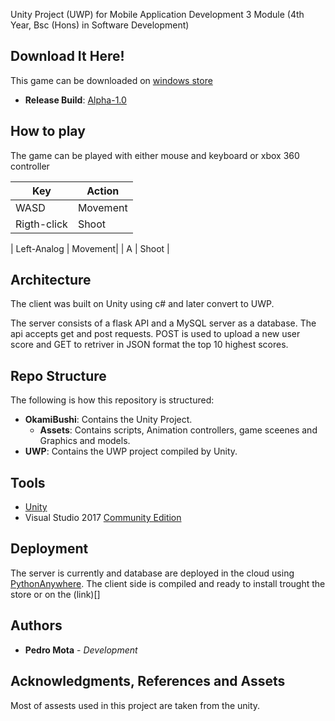 
Unity Project (UWP) for Mobile Application Development 3 Module (4th Year, Bsc (Hons) in Software Development) 

## Download It Here!

This game can be downloaded on [windows store]()
* **Release Build**: [Alpha-1.0](https://tinyurl.com/yaeh24yn)

## How to play

The game can be played with either mouse and keyboard or xbox 360 controller

| Key      |  Action |
| ---      | ---       |
| WASD         |  Movement  |
| Rigth-click         |  Shoot  |

| Left-Analog         |  Movement| 
| A     |  Shoot |


## Architecture

The client was built on Unity using c# and later convert to UWP. 

The server consists of a flask API and a MySQL server as a database. The api accepts get and post requests. POST is used to upload a new user score and GET to retriver in JSON format the top 10 highest scores.


## Repo Structure

The following is how this repository is structured:

* **OkamiBushi**: Contains the Unity Project.
    * **Assets**: Contains scripts, Animation controllers, game sceenes and Graphics and models.
* **UWP**:  Contains the UWP project compiled by Unity.


## Tools

* [Unity](https://unity3d.com/)
* Visual Studio 2017 [Community Edition](https://www.visualstudio.com/downloads/)


## Deployment

The server is currently and database are deployed in the cloud using [PythonAnywhere](https://www.pythonanywhere.com). The client side is compiled and ready to install trought the store or on the (link)[] 

## Authors

* **Pedro Mota** - *Development* 


## Acknowledgments, References and Assets

Most of assests used in this project are taken from the unity.
